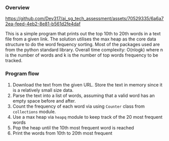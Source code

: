 ### Overview
https://github.com/Dev317/ai_sg_tech_assessment/assets/70529335/6a6a72ea-feed-4eb2-8e81-b561d2fe4daf

This is a simple program that prints out the top 10th to 20th words in a text file from a given link.
The solution utilises the max heap as the core data structure to do the word fequency sorting.
Most of the packages used are from the python standard library.
Overall time complexity: O(nlogk) where n is the number of words and k is the number of top words frequency to be tracked.

### Program flow
1. Download the text from the given URL. Store the text in memory since it is a relatively small size data.
2. Parse the text into a list of words, assuming that a valid word has an empty space before and after.
3. Count the frequency of each word via using `Counter` class from `collections` module.
4. Use a max heap via `heapq` module to keep track of the 20 most frequent words
5. Pop the heap until the 10th most frequent word is reached
6. Print the words from 10th to 20th most frequent

